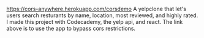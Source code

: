 https://cors-anywhere.herokuapp.com/corsdemo
A yelpclone that let's users search resturants by name, location, most reviewed, and highly rated. 
I made this project with Codecademy, the yelp api, and react. 
The link above is to use the app to bypass cors restrictions.

